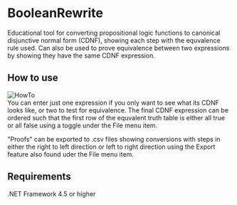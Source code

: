 # BooleanRewrite
Educational tool for converting propositional logic functions to canonical disjunctive normal form (CDNF), showing each step with the equvalence rule used. Can also be used to prove equivalence between two expressions by showing they have the same CDNF expression.

## How to use
![HowTo](https://i.imgur.com/y08O0oA.png)\
You can enter just one expression if you only want to see what its CDNF looks like, or two to test for equivalence. The final CDNF expression can be ordered such that the first row of the equvalent truth table is either all true or all false using a toggle under the File menu item. 

"Proofs" can be exported to .csv files showing conversions with steps in either the right to left direction or left to right direction using the Export feature also found uder the File menu item.

## Requirements
.NET Framework 4.5 or higher
 
